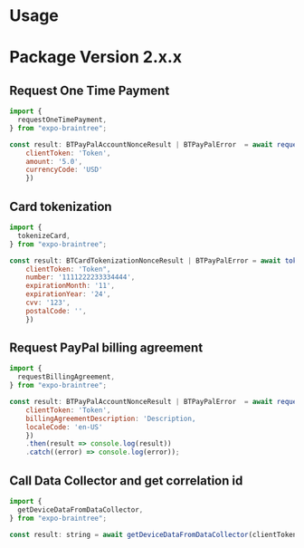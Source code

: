 # Usage
# Package Version 2.x.x
## Request One Time Payment

```javascript
import {
  requestOneTimePayment,
} from "expo-braintree";

const result: BTPayPalAccountNonceResult | BTPayPalError  = await requestOneTimePayment({
    clientToken: 'Token',
    amount: '5.0',
    currencyCode: 'USD'
    })

```

## Card tokenization
```javascript
import {
  tokenizeCard,
} from "expo-braintree";

const result: BTCardTokenizationNonceResult | BTPayPalError = await tokenizeCard({
    clientToken: 'Token",
    number: '1111222233334444',
    expirationMonth: '11',
    expirationYear: '24',
    cvv: '123',
    postalCode: '',
    })

```

## Request PayPal billing agreement
```javascript
import {
  requestBillingAgreement,
} from "expo-braintree";

const result: BTPayPalAccountNonceResult | BTPayPalError  = await requestBillingAgreement({
    clientToken: 'Token',
    billingAgreementDescription: 'Description,
    localeCode: 'en-US'
    })
    .then(result => console.log(result))
    .catch((error) => console.log(error));
```
## Call Data Collector and get correlation id
```javascript
import {
  getDeviceDataFromDataCollector,
} from "expo-braintree";

const result: string = await getDeviceDataFromDataCollector(clientToken})

```